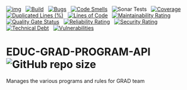 [![img](https://img.shields.io/badge/Lifecycle-Experimental-339999)](https://github.com/bcgov/repomountie/blob/master/doc/lifecycle-badges.md) &nbsp;
[![Build](https://github.com/bcgov/EDUC-GRAD-PROGRAM-API/actions/workflows/on.pr.yml/badge.svg)](https://github.com/bcgov/EDUC-GRAD-PROGRAM-API/actions/workflows/on.pr.yml) &nbsp;
[![Bugs](https://sonarcloud.io/api/project_badges/measure?project=bcgov_EDUC-GRAD-PROGRAM-API&metric=bugs)](https://sonarcloud.io/summary/new_code?id=bcgov_EDUC-GRAD-PROGRAM-API) &nbsp;
[![Code Smells](https://sonarcloud.io/api/project_badges/measure?project=bcgov_EDUC-GRAD-PROGRAM-API&metric=code_smells)](https://sonarcloud.io/summary/new_code?id=bcgov_EDUC-GRAD-PROGRAM-API) &nbsp;
![Sonar Tests](https://img.shields.io/sonar/tests/bcgov_EDUC-GRAD-PROGRAM-API?compact_message&server=https%3A%2F%2Fsonarcloud.io) &nbsp;
[![Coverage](https://sonarcloud.io/api/project_badges/measure?project=bcgov_EDUC-GRAD-PROGRAM-API&metric=coverage)](https://sonarcloud.io/summary/new_code?id=bcgov_EDUC-GRAD-PROGRAM-API) &nbsp;
[![Duplicated Lines (%)](https://sonarcloud.io/api/project_badges/measure?project=bcgov_EDUC-GRAD-PROGRAM-API&metric=duplicated_lines_density)](https://sonarcloud.io/summary/new_code?id=bcgov_EDUC-GRAD-PROGRAM-API) &nbsp;
[![Lines of Code](https://sonarcloud.io/api/project_badges/measure?project=bcgov_EDUC-GRAD-PROGRAM-API&metric=ncloc)](https://sonarcloud.io/summary/new_code?id=bcgov_EDUC-GRAD-PROGRAM-API) &nbsp;
[![Maintainability Rating](https://sonarcloud.io/api/project_badges/measure?project=bcgov_EDUC-GRAD-PROGRAM-API&metric=sqale_rating)](https://sonarcloud.io/summary/new_code?id=bcgov_EDUC-GRAD-PROGRAM-API) &nbsp;
[![Quality Gate Status](https://sonarcloud.io/api/project_badges/measure?project=bcgov_EDUC-GRAD-PROGRAM-API&metric=alert_status)](https://sonarcloud.io/summary/new_code?id=bcgov_EDUC-GRAD-PROGRAM-API) &nbsp;
[![Reliability Rating](https://sonarcloud.io/api/project_badges/measure?project=bcgov_EDUC-GRAD-PROGRAM-API&metric=reliability_rating)](https://sonarcloud.io/summary/new_code?id=bcgov_EDUC-GRAD-PROGRAM-API) &nbsp;
[![Security Rating](https://sonarcloud.io/api/project_badges/measure?project=bcgov_EDUC-GRAD-PROGRAM-API&metric=security_rating)](https://sonarcloud.io/summary/new_code?id=bcgov_EDUC-GRAD-PROGRAM-API) &nbsp;
[![Technical Debt](https://sonarcloud.io/api/project_badges/measure?project=bcgov_EDUC-GRAD-PROGRAM-API&metric=sqale_index)](https://sonarcloud.io/summary/new_code?id=bcgov_EDUC-GRAD-PROGRAM-API) &nbsp;
[![Vulnerabilities](https://sonarcloud.io/api/project_badges/measure?project=bcgov_EDUC-GRAD-PROGRAM-API&metric=vulnerabilities)](https://sonarcloud.io/summary/new_code?id=bcgov_EDUC-GRAD-PROGRAM-API) &nbsp;

# EDUC-GRAD-PROGRAM-API &nbsp; ![GitHub repo size](https://img.shields.io/github/repo-size/bcgov/EDUC-GRAD-PROGRAM-API)
Manages the various programs and rules for GRAD team

